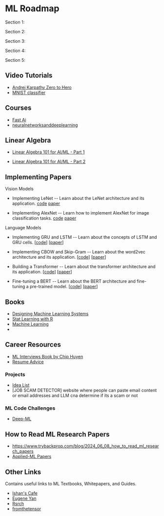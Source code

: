 # ML Roadmap

Section 1: 

Section 2: 

Section 3:

Section 4: 

Section 5:

## Video Tutorials
- [Andrej Karpathy Zero to Hero](https://www.youtube.com/@AndrejKarpathy)
- [MNIST classifier](https://www.youtube.com/watch?v=JRlyw6LO5qo)

## Courses
- [Fast Ai](https://course.fast.ai/)
- [neuralnetworksanddeeplearning](http://neuralnetworksanddeeplearning.com/index.html)

  

## Linear Algebra
- [Linear Algebra 101 for AI/ML - Part 1](https://www.trybackprop.com/blog/linalg101/part_1_vectors_matrices_operations)
  
- [Linear Algebra 101 for AI/ML - Part 2](https://www.trybackprop.com/blog/linalg101/part_2_dot_product)

## Implementing Papers
Vision Models
- Implementing LeNet -- Learn about the LeNet architecture and its application.
[code](https://github.com/jla524/fromthetensor/blob/main/examples/lenet.ipynb)
[paper](http://yann.lecun.com/exdb/publis/pdf/lecun-01a.pdf)

- Implementing AlexNet -- Learn how to implement AlexNet for image classification tasks.
[code](https://github.com/jla524/fromthetensor/blob/main/examples/alexnet.ipynb)
[paper](https://papers.nips.cc/paper/2012/hash/c399862d3b9d6b76c8436e924a68c45b-Abstract.html)

Language Models
- Implementing GRU and LSTM -- Learn about the concepts of LSTM and GRU cells.
[[code](https://github.com/jla524/fromthetensor/blob/main/examples/gru_lstm.ipynb)]
[[paper](https://arxiv.org/abs/1412.3555)]

- Implementing CBOW and Skip-Gram -- Learn about the word2vec architecture and its application.
[[code](https://github.com/jla524/fromthetensor/blob/main/examples/cbow_skipgram.ipynb)]
[[paper](https://arxiv.org/abs/1301.3781)]

- Building a Transformer -- Learn about the transformer architecture and its application.
[[code](https://github.com/jla524/fromthetensor/blob/main/examples/transformer.ipynb)]
[[paper](https://arxiv.org/abs/1706.03762)]

- Fine-tuning a BERT -- Learn about the BERT architecture and fine-tuning a pre-trained model.
[[code](https://github.com/jla524/fromthetensor/blob/main/examples/bert.ipynb)]
[[paper](https://arxiv.org/abs/1810.04805)]


## Books
- [Designing Machine Learning Systems](https://www.amazon.com/Designing-Machine-Learning-Systems-Production-Ready/dp/1098107969?&_encoding=UTF8&tag=chiphuyen-20&linkCode=ur2&linkId=0a1dbab0e76f5996e29e1a97d45f14a5&camp=1789&creative=9325)
- [Stat Learning with R](https://www.statlearning.com/)
- [Machine Learning](https://www.cs.cmu.edu/afs/cs.cmu.edu/user/mitchell/ftp/mlbook.html)
- 
  
## Career Resources
- [ML Interviews Book by Chip Huyen](https://huyenchip.com/ml-interviews-book/)
- [Resume Advice](https://huyenchip.com/2023/01/24/what-we-look-for-in-a-candidate.html)

### Projects
- [Idea List](https://www.ishan.coffee/notes/Idea-List)
- [JOB SCAM DETECTOR] website where people can paste email content or email addresses and LLM cna determine if its a scam or not
### ML Code Challenges
- [Deep-ML](https://www.deep-ml.com/)

## How to Read ML Research Papers
- https://www.trybackprop.com/blog/2024_06_08_how_to_read_ml_research_papers
- [Applied-ML Papers](https://github.com/eugeneyan/applied-ml?tab=readme-ov-file#mlops-platforms)

## Other Links
 Contains useful links to ML Textbooks, Whitepapers, and Guides.

- [Ishan's Cafe](https://www.ishan.coffee/notes/)
- [Eugene Yan](https://eugeneyan.com/)
- [Rsrch](https://www.rsrch.space/)
- [fromthetensor](https://github.com/jla524/fromthetensor?tab=readme-ov-file)

